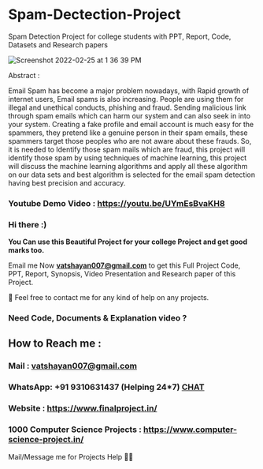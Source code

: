 # Spam-Dectection-Project
Spam Detection Project for college students with PPT, Report, Code, Datasets and Research papers

![Screenshot 2022-02-25 at 1 36 39 PM](https://user-images.githubusercontent.com/28294942/156881478-1c3d6df2-acf8-4a7e-847f-29fcb10aa9c1.png)

Abstract : 

Email Spam has become a major problem nowadays, with Rapid growth of internet users, Email spams is also increasing. People are using them for illegal and unethical conducts, phishing and fraud. Sending malicious link through spam emails which can harm our system and can also seek in into your system. Creating a fake profile and email account is much easy for the spammers, they pretend like a genuine person in their spam emails, these spammers target those peoples who are not aware about these frauds. So, it is needed to Identify those spam mails which are fraud, this project will identify those spam by using techniques of machine learning, this project will discuss the machine learning algorithms and apply all these algorithm on our data sets and best algorithm is selected for the email spam detection having best precision and accuracy.

### Youtube Demo Video : https://youtu.be/UYmEsBvaKH8

### Hi there :)

**You Can use this Beautiful Project for your college Project and get good marks too.**

Email me Now **vatshayan007@gmail.com** to get this Full Project Code, PPT, Report, Synopsis, Video Presentation and Research paper of this Project.

💌 Feel free to contact me for any kind of help on any projects.
 
### Need Code, Documents & Explanation video ? 

## How to Reach me :

### Mail : vatshayan007@gmail.com 

### WhatsApp: **+91 9310631437** (Helping 24*7) **[CHAT](https://wa.me/message/CHWN2AHCPMAZK1)** 

### Website : https://www.finalproject.in/

### 1000 Computer Science Projects : https://www.computer-science-project.in/

Mail/Message me for Projects Help 🙏🏻
